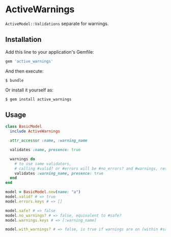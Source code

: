 # ActiveWarnings

`ActiveModel::Validations` separate for warnings.

## Installation

Add this line to your application's Gemfile:

```ruby
gem 'active_warnings'
```

And then execute:

    $ bundle

Or install it yourself as:

    $ gem install active_warnings

## Usage

```ruby
class BasicModel
  include ActiveWarnings

  attr_accessor :name, :warning_name

  validates :name, presence: true

  warnings do
    # to use same validators,
    # calling #valid? or #errors will be #no_errors? and #warnings, respectively (on self or record)
    validates :warning_name, presence: true
  end
end

model = BasicModel.new(name: "a")
model.valid? # => true
model.errors.keys # => []

model.safe? # => false
model.no_warnings? # => false, equivalent to #safe?
model.warnings.keys # => [:warning_name]

model.with_warnings? # => false, is true if warnings are on (within #safe call)

```
